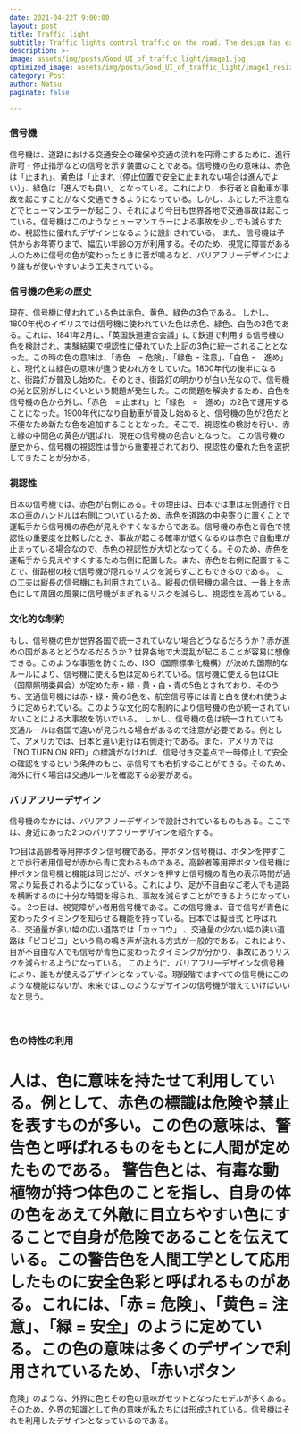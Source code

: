 ```yaml
---
date: 2021-04-22T 9:00:00
layout: post
title: Traffic light
subtitle: Traffic lights control traffic on the road. The design has excellent visibility to prevent traffic accidents.
description: >-
image: assets/img/posts/Good_UI_of_traffic_light/image1.jpg
optimized_image: assets/img/posts/Good_UI_of_traffic_light/image1_resized_thumbnail.jpg
category: Post
author: Natsu
paginate: false

---
```


### 信号機


信号機は、道路における交通安全の確保や交通の流れを円滑にするために、進行許可・停止指示などの信号を示す装置のことである。信号機の色の意味は、赤色は「止まれ」、黄色は「止まれ（停止位置で安全に止まれない場合は進んでよい）」、緑色は「進んでも良い」となっている。これにより、歩行者と自動車が事故を起こすことがなく交通できるようになっている。しかし、ふとした不注意などでヒューマンエラーが起こり、それにより今日も世界各地で交通事故は起こっている。信号機はこのようなヒューマンエラーによる事故を少しでも減らすため、視認性に優れたデザインとなるように設計されている。
また、信号機は子供からお年寄りまで、幅広い年齢の方が利用する。そのため、視覚に障害がある人のために信号の色が変わったときに音が鳴るなど、バリアフリーデザインにより誰もが使いやすいよう工夫されている。

### 信号機の色彩の歴史

現在、信号機に使われている色は赤色、黄色、緑色の3色である。
しかし、1800年代のイギリスでは信号機に使われていた色は赤色、緑色、白色の3色である。これは、1841年2月に、「英国鉄道連合会議」にて鉄道で利用する信号機の色を検討され、実験結果で視認性に優れていた上記の3色に統一されることとなった。この時の色の意味は、「赤色　= 危険」、「緑色 = 注意」、「白色 =　進め」と、現代とは緑色の意味が違う使われ方をしていた。1800年代の後半になると、街路灯が普及し始めた。そのとき、街路灯の明かりが白い光なので、信号機の光と区別がしにくいという問題が発生した。この問題を解決するため、白色を信号機の色から外し、「赤色　= 止まれ」と「緑色　=　進め」の2色で運用することになった。1900年代になり自動車が普及し始めると、信号機の色が2色だと不便なため新たな色を追加することとなった。そこで、視認性の検討を行い、赤と緑の中間色の黄色が選ばれ、現在の信号機の色合いとなった。
この信号機の歴史から、信号機の視認性は昔から重要視されており、視認性の優れた色を選択してきたことが分かる。

### 視認性

日本の信号機では、赤色が右側にある。その理由は、日本では車は左側通行で日本の車のハンドルは右側についているため、赤色を道路の中央寄りに置くことで運転手から信号機の赤色が見えやすくなるからである。信号機の赤色と青色で視認性の重要度を比較したとき、事故が起こる確率が低くなるのは赤色で自動車が止まっている場合なので、赤色の視認性が大切となってくる。そのため、赤色を運転手から見えやすくするため右側に配置した。また、赤色を右側に配置することで、街路樹の枝で信号機が隠れるリスクを減らすこともできるのである。
この工夫は縦長の信号機にも利用されている。縦長の信号機の場合は、一番上を赤色にして周囲の風景に信号機がまぎれるリスクを減らし、視認性を高めている。

### 文化的な制約

もし、信号機の色が世界各国で統一されていない場合どうなるだろうか？赤が進めの国があるとどうなるだろうか？世界各地で大混乱が起こることが容易に想像できる。このような事態を防ぐため、ISO（国際標準化機構）が決めた国際的なルールにより、信号機に使える色は定められている。信号機に使える色はCIE（国際照明委員会）が定めた赤・緑・黄・白・青の5色とされており、そのうち、交通信号機には赤・緑・黄の3色を、航空信号等には青と白を使われ使うように定められている。このような文化的な制約により信号機の色が統一されていないことによる大事故を防いでいる。
しかし、信号機の色は統一されていても交通ルールは各国で違いが見られる場合があるので注意が必要である。例として、アメリカでは、日本と違い走行は右側走行である。また、アメリカでは「NO TURN ON RED」の標識がなければ、信号付き交差点で一時停止して安全の確認をするという条件のもと、赤信号でも右折することができる。そのため、海外に行く場合は交通ルールを確認する必要がある。

### バリアフリーデザイン

信号機のなかには、バリアフリーデザインで設計されているものもある。ここでは、身近にあった2つのバリアフリーデザインを紹介する。

1つ目は高齢者等用押ボタン信号機である。押ボタン信号機は、ボタンを押すことで歩行者用信号が赤から青に変わるものである。高齢者等用押ボタン信号機は押ボタン信号機と機能は同じだが、ボタンを押すと信号機の青色の表示時間が通常より延長されるようになっている。これにより、足が不自由なご老人でも道路を横断するのに十分な時間を得られ、事故を減らすことができるようになっている。
2つ目は、視覚障がい者用信号機である。この信号機は、音で信号が青色に変わったタイミングを知らせる機能を持っている。日本では擬音式
と呼ばれる、交通量が多い幅の広い道路では「カッコウ」
、交通量の少ない幅の狭い道路は「ピヨピヨ」という鳥の鳴き声が流れる方式が一般的である。これにより、目が不自由な人でも信号が青色に変わったタイミングが分かり、事故にあうリスクを減らせるようになっている。
このように、バリアフリーデザインな信号機により、誰もが使えるデザインとなっている。現段階ではすべての信号機にこのような機能はないが、未来ではこのようなデザインの信号機が増えていけばいいなと思う。

　

### 色の特性の利用

人は、色に意味を持たせて利用している。例として、赤色の標識は危険や禁止を表すものが多い。この色の意味は、警告色と呼ばれるものをもとに人間が定めたものである。
警告色とは、有毒な動植物が持つ体色のことを指し、自身の体の色をあえて外敵に目立ちやすい色にすることで自身が危険であることを伝えている。この警告色を人間工学として応用したものに安全色彩と呼ばれるものがある。これには、「赤
= 危険」、「黄色 = 注意」、「緑 =
安全」のように定めている。この色の意味は多くのデザインで利用されているため、「赤いボタン
=
危険」のような、外界に色とその色の意味がセットとなったモデルが多くある。そのため、外界の知識として色の意味が私たちには形成されている。信号機はそれを利用したデザインとなっているのである。
